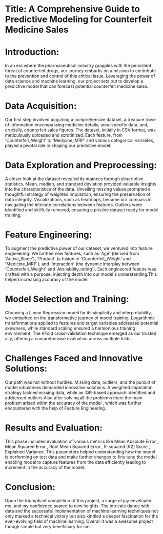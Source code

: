 
# Title: A Comprehensive Guide to Predictive Modeling for Counterfeit Medicine Sales

# Introduction:

In an era where the pharmaceutical industry grapples with the persistent threat of counterfeit drugs, our journey embarks on a mission to contribute to the prevention and control of this critical issue. Leveraging the power of data science and machine learning, our project sets out to develop a predictive model that can forecast potential counterfeit medicine sales. 

# Data Acquisition:

Our first step involved acquiring a comprehensive dataset, a treasure trove of information encompassing medicine details, area-specific data, and, crucially, counterfeit sales figures. The dataset, initially in CSV format, was meticulously uploaded and scrutinized. Each feature, from 'Counterfeit_Weight' to 'Medicine_MRP' and various categorical variables, played a pivotal role in shaping our predictive model.

# Data Exploration and Preprocessing:

A closer look at the dataset revealed its nuances through descriptive statistics. Mean, median, and standard deviation provided valuable insights into the characteristics of the data. Unveiling missing values prompted a thoughtful strategy of weighted imputation, ensuring the preservation of data integrity. Visualizations, such as heatmaps, became our compass in navigating the intricate correlations between features. Outliers were identified and skillfully removed, ensuring a pristine dataset ready for model training.

# Feature Engineering:

To augment the predictive power of our dataset, we ventured into feature engineering. We birthed new features, such as 'Age' (derived from 'Active_Since'), 'Product' (a fusion of 'Counterfeit_Weight' and 'Medicine_MRP'), and 'Interaction' (the dynamic interplay between 'Counterfeit_Weight' and 'Availability_rating'). Each engineered feature was crafted with a purpose, injecting depth into our model's understanding.This helped increasing accuracy of the model.

# Model Selection and Training:

Choosing a Linear Regression model for its simplicity and interpretability, we embarked on the transformative journey of model training. Logarithmic transformations applied to features and target variables addressed potential skewness, while standard scaling ensured a harmonious training environment. The KFold cross-validation technique emerged as our trusted ally, offering a comprehensive evaluation across multiple folds.

# Challenges Faced and Innovative Solutions:

Our path was not without hurdles. Missing data, outliers, and the pursuit of model robustness demanded innovative solutions. A weighted imputation strategy tackled missing data, while an IQR-based approach identified and addressed outliers.Also after solving all the problems there the main problem arised withn the accuracy of the model , which was further encountered with the help of Feature Engineering.

# Results and Evaluation:

This phase included evaluation of various metrics like Mean Absolute Error , Mean Squared Error , Root Mean Squared Error , R-squared (R2) Score , Explained Variance. This parameters helped understanding how the model is performing on test data and make further changes to fine tune the model enabling model to capture features from the data efficiently leading to increment in the accuracy of the model.

# Conclusion:

Upon the triumphant completion of this project, a surge of joy enveloped me, and my confidence soared to new heights. The intricate dance with data and the successful implementation of machine learning techniques not only marked a technical victory but also kindled a deeper fascination for the ever-evolving field of machine learning. Overall it was a awesome project though simple but very beneficiary for me.
